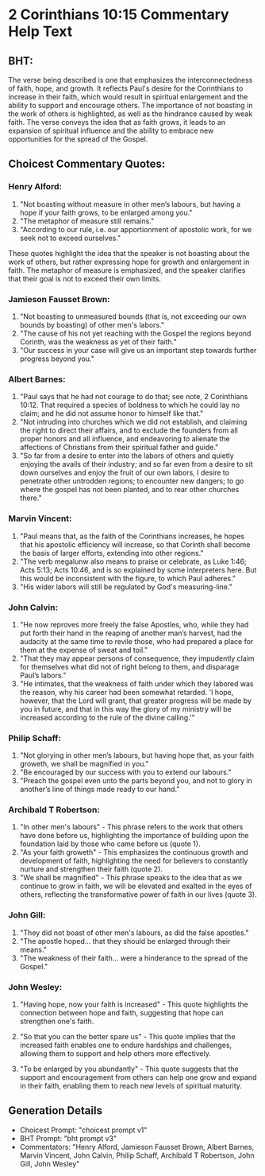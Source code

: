 # 2 Corinthians 10:15 Commentary Help Text

## BHT:
The verse being described is one that emphasizes the interconnectedness of faith, hope, and growth. It reflects Paul's desire for the Corinthians to increase in their faith, which would result in spiritual enlargement and the ability to support and encourage others. The importance of not boasting in the work of others is highlighted, as well as the hindrance caused by weak faith. The verse conveys the idea that as faith grows, it leads to an expansion of spiritual influence and the ability to embrace new opportunities for the spread of the Gospel.

## Choicest Commentary Quotes:
### Henry Alford:
1. "Not boasting without measure in other men’s labours, but having a hope if your faith grows, to be enlarged among you." 
2. "The metaphor of measure still remains."
3. "According to our rule, i.e. our apportionment of apostolic work, for we seek not to exceed ourselves."

These quotes highlight the idea that the speaker is not boasting about the work of others, but rather expressing hope for growth and enlargement in faith. The metaphor of measure is emphasized, and the speaker clarifies that their goal is not to exceed their own limits.

### Jamieson Fausset Brown:
1. "Not boasting to unmeasured bounds (that is, not exceeding our own bounds by boasting) of other men's labors."
2. "The cause of his not yet reaching with the Gospel the regions beyond Corinth, was the weakness as yet of their faith."
3. "Our success in your case will give us an important step towards further progress beyond you."

### Albert Barnes:
1. "Paul says that he had not courage to do that; see note, 2 Corinthians 10:12. That required a species of boldness to which he could lay no claim; and he did not assume honor to himself like that."
2. "Not intruding into churches which we did not establish, and claiming the right to direct their affairs, and to exclude the founders from all proper honors and all influence, and endeavoring to alienate the affections of Christians from their spiritual father and guide."
3. "So far from a desire to enter into the labors of others and quietly enjoying the avails of their industry; and so far even from a desire to sit down ourselves and enjoy the fruit of our own labors, I desire to penetrate other untrodden regions; to encounter new dangers; to go where the gospel has not been planted, and to rear other churches there."

### Marvin Vincent:
1. "Paul means that, as the faith of the Corinthians increases, he hopes that his apostolic efficiency will increase, so that Corinth shall become the basis of larger efforts, extending into other regions."
2. "The verb megalunw also means to praise or celebrate, as Luke 1:46; Acts 5:13; Acts 10:46, and is so explained by some interpreters here. But this would be inconsistent with the figure, to which Paul adheres."
3. "His wider labors will still be regulated by God's measuring-line."

### John Calvin:
1. "He now reproves more freely the false Apostles, who, while they had put forth their hand in the reaping of another man’s harvest, had the audacity at the same time to revile those, who had prepared a place for them at the expense of sweat and toil."
2. "That they may appear persons of consequence, they impudently claim for themselves what did not of right belong to them, and disparage Paul’s labors."
3. "He intimates, that the weakness of faith under which they labored was the reason, why his career had been somewhat retarded. 'I hope, however, that the Lord will grant, that greater progress will be made by you in future, and that in this way the glory of my ministry will be increased according to the rule of the divine calling.'"

### Philip Schaff:
1. "Not glorying in other men’s labours, but having hope that, as your faith groweth, we shall be magnified in you." 
2. "Be encouraged by our success with you to extend our labours." 
3. "Preach the gospel even unto the parts beyond you, and not to glory in another’s line of things made ready to our hand."

### Archibald T Robertson:
1. "In other men's labours" - This phrase refers to the work that others have done before us, highlighting the importance of building upon the foundation laid by those who came before us (quote 1).
2. "As your faith groweth" - This emphasizes the continuous growth and development of faith, highlighting the need for believers to constantly nurture and strengthen their faith (quote 2).
3. "We shall be magnified" - This phrase speaks to the idea that as we continue to grow in faith, we will be elevated and exalted in the eyes of others, reflecting the transformative power of faith in our lives (quote 3).

### John Gill:
1. "They did not boast of other men's labours, as did the false apostles."
2. "The apostle hoped... that they should be enlarged through their means."
3. "The weakness of their faith... were a hinderance to the spread of the Gospel."

### John Wesley:
1. "Having hope, now your faith is increased" - This quote highlights the connection between hope and faith, suggesting that hope can strengthen one's faith. 

2. "So that you can the better spare us" - This quote implies that the increased faith enables one to endure hardships and challenges, allowing them to support and help others more effectively. 

3. "To be enlarged by you abundantly" - This quote suggests that the support and encouragement from others can help one grow and expand in their faith, enabling them to reach new levels of spiritual maturity.


## Generation Details
- Choicest Prompt: "choicest prompt v1"
- BHT Prompt: "bht prompt v3"
- Commentators: "Henry Alford, Jamieson Fausset Brown, Albert Barnes, Marvin Vincent, John Calvin, Philip Schaff, Archibald T Robertson, John Gill, John Wesley"

